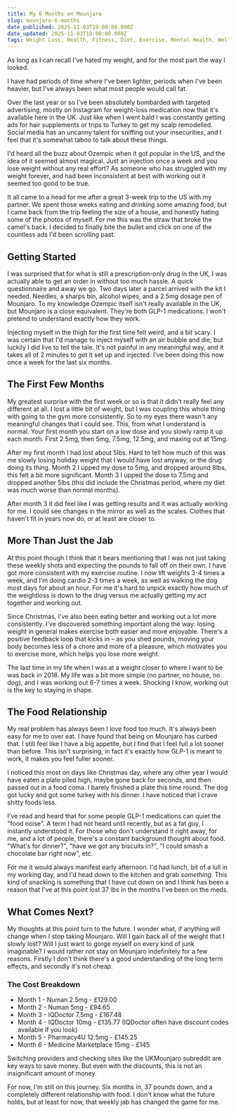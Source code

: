 ```yaml
---
title: My 6 Months on Mounjaro
slug: mounjaro-6-months
date_published: 2025-11-03T19:00:00.000Z
date_updated: 2025-11-03T19:00:00.000Z
tags: Weight Loss, Health, Fitness, Diet, Exercise, Mental Health, Wellbeing
---
```


As long as I can recall I've hated my weight, and for the most part the way I looked.

I have had periods of time where I've been lighter, periods when I've been heavier, but I've always been what most people would call fat.

Over the last year or so I've been absolutely bombarded with targeted advertising, mostly on Instagram for weight-loss medication now that it's available here in the UK. Just like when I went bald I was constantly getting ads for hair supplements or trips to Turkey to get my scalp remodelled. Social media has an uncanny talent for sniffing out your insecurities, and I feel that it's somewhat taboo to talk about these things.

I'd heard all the buzz about Ozempic when it got popular in the US, and the idea of it seemed almost magical. Just an injection once a week and you lose weight without any real effort? As someone who has struggled with my weight forever, and had been inconsistent at best with working out it seemed too good to be true.

It all came to a head for me after a great 3-week trip to the US with my partner. We spent those weeks eating and drinking some amazing food, but I came back from the trip feeling the size of a house, and honestly hating some of the photos of myself. For me this was the straw that broke the camel's back. I decided to finally bite the bullet and click on one of the countless ads I'd been scrolling past.

## Getting Started

I was surprised that for what is still a prescription-only drug in the UK, I was actually able to get an order in without too much hassle. A quick questionnaire and away we go. Two days later a parcel arrived with the kit I needed. Needles, a sharps bin, alcohol wipes, and a 2.5mg dosage pen of Mounjaro. To my knowledge Ozempic itself isn't really available in the UK, but Mounjaro is a close equivalent. They're both GLP-1 medications. I won't pretend to understand exactly how they work.

Injecting myself in the thigh for the first time felt weird, and a bit scary. I was certain that I'd manage to inject myself with an air bubble and die, but luckily I did live to tell the tale. It's not painful in any meaningful way, and it takes all of 2 minutes to get it set up and injected. I've been doing this now once a week for the last six months.

## The First Few Months

My greatest surprise with the first week or so is that it didn't really feel any different at all. I lost a little bit of weight, but I was coupling this whole thing with going to the gym more consistently. So to my eyes there wasn't any meaningful changes that I could see. This, from what I understand is normal. Your first month you start on a low dose and you slowly ramp it up each month. First 2.5mg, then 5mg, 7.5mg, 12.5mg, and maxing out at 15mg.

After my first month I had lost about 5lbs. Hard to tell how much of this was me slowly losing holiday weight that I would have lost anyway, or the drug doing its thing. Month 2 I upped my dose to 5mg, and dropped around 8lbs, this felt a bit more significant. Month 3 I upped the dose to 7.5mg and dropped another 5lbs (this did include the Christmas period, where my diet was much worse than normal months).

After month 3 it did feel like I was getting results and it was actually working for me. I could see changes in the mirror as well as the scales. Clothes that haven't fit in years now do, or at least are closer to.

## More Than Just the Jab

At this point though I think that it bears mentioning that I was not just taking these weekly shots and expecting the pounds to fall off on their own. I have got more consistent with my exercise routine. I now lift weights 3-4 times a week, and I'm doing cardio 2-3 times a week, as well as walking the dog most days for about an hour. For me it's hard to unpick exactly how much of the weightloss is down to the drug versus me actually getting my act together and working out.

Since Christmas, I've also been eating better and working out a lot more consistently. I've discovered something important along the way: losing weight in general makes exercise both easier and more enjoyable. There's a positive feedback loop that kicks in – as you shed pounds, moving your body becomes less of a chore and more of a pleasure, which motivates you to exercise more, which helps you lose more weight.

The last time in my life when I was at a weight closer to where I want to be was back in 2018. My life was a bit more simple (no partner, no house, no dog), and I was working out 6-7 times a week. Shocking I know, working out is the key to staying in shape.

## The Food Relationship

My real problem has always been I love food too much. It's always been easy for me to over eat. I have found that being on Mounjaro has curbed that. I still feel like I have a big appetite, but I find that I feel full a lot sooner than before. This isn't surprising, in fact it's exactly how GLP-1 is meant to work, it makes you feel fuller sooner.

I noticed this most on days like Christmas day, where any other year I would have eaten a plate piled high, maybe gone back for seconds, and then passed out in a food coma. I barely finished a plate this time round. The dog got lucky and got some turkey with his dinner. I have noticed that I crave shitty foods less.

I've read and heard that for some people GLP-1 medications can quiet the "food noise". A term I had not heard until recently, but as a fat guy, I instantly understood it. For those who don't understand it right away, for me, and a lot of people, there's a constant background thought about food. "What's for dinner?", "have we got any biscuits in?", "I could smash a chocolate bar right now", etc.

For me it would always manifest early afternoon. I'd had lunch, bit of a lull in my working day, and I'd head down to the kitchen and grab _something._ This kind of snacking is something that I have cut down on and I think has been a reason that I've at this point lost 37 lbs in the months I've been on the meds.

## What Comes Next?

My thoughts at this point turn to the future. I wonder what, if anything will change when I stop taking Mounjaro. Will I gain back all of the weight that I slowly lost? Will I just want to gorge myself on every kind of junk imaginable? I would rather not stay on Mounjaro indefinitely for a few reasons. Firstly I don't think there's a good understanding of the long term effects, and secondly it's not cheap.

### The Cost Breakdown

- Month 1 - Numan 2.5mg - £129.00
- Month 2 - Numan 5mg - £94.65
- Month 3 - IQDoctor 7.5mg - £167.48
- Month 4 - IQDoctor 10mg - £135.77 (IQDoctor often have discount codes available if you look)
- Month 5 - Pharmacy4U 12.5mg - £145.25
- Month 6 - Medicine Marketplace 15mg - £145

Switching providers and checking sites like the UKMounjaro subreddit are key ways to save money. But even with the discounts, this is not an insignificant amount of money.

For now, I'm still on this journey. Six months in, 37 pounds down, and a completely different relationship with food. I don't know what the future holds, but at least for now, that weekly jab has changed the game for me.
